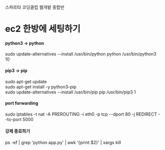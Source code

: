 스파르타 코딩클럽 웹개발 종합반

# ec2 한방에 세팅하기
#### python3 -> python
sudo update-alternatives --install /usr/bin/python python /usr/bin/python3 10

#### pip3 -> pip
sudo apt-get update  
sudo apt-get install -y python3-pip  
sudo update-alternatives --install /usr/bin/pip pip /usr/bin/pip3 1  

#### port forwarding
sudo iptables -t nat -A PREROUTING -i eth0 -p tcp --dport 80 -j REDIRECT --to-port 5000

#### 강제 종료하기
ps -ef | grep 'python app.py' | awk '{print $2}' | xargs kill
